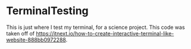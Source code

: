 # TerminalTesting
This is just where I test my terminal, for a science project. This code was taken off of https://itnext.io/how-to-create-interactive-terminal-like-website-888bb0972288.
